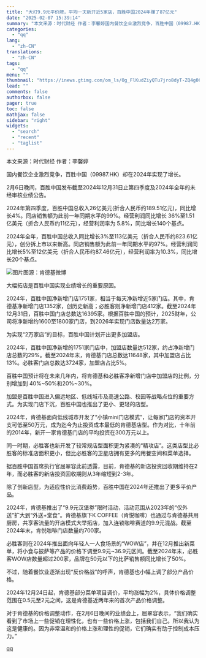 ```yaml
---
title: "大打9.9元平价牌，平均一天新开近5家店，百胜中国2024年赚了87亿元"
date: "2025-02-07 15:39:14"
summary: "本文来源：时代财经 作者：李馨婷国内餐饮企业激烈竞争，百胜中国（09987.HK）却在2024年实现..."
categories:
  - "qq"
lang:
  - "zh-CN"
translations:
  - "zh-CN"
tags:
  - "qq"
menu: ""
thumbnail: "https://inews.gtimg.com/om_ls/Og_FlKudZiyQTu7jro8dyT-ZQ4g0C4bmNoORZJDXjbe-gAA_640360/0"
lead: ""
comments: false
authorbox: false
pager: true
toc: false
mathjax: false
sidebar: "right"
widgets:
  - "search"
  - "recent"
  - "taglist"
---
```


本文来源：时代财经 作者：李馨婷

国内餐饮企业激烈竞争，百胜中国（09987.HK）却在2024年实现了增长。

2月6日晚间，百胜中国发布截至2024年12月31日止第四季度及2024年全年的未经审核业绩公告。

2024年第四季度，百胜中国总收入26亿美元(折合人民币约189.51亿元)，同比增长4%。同店销售额为此前一年同期水平的99%。经营利润同比增长 36%至1.51亿美元（折合人民币约11亿元），经营利润率为 5.8%，同比增长140个基点。

2024年全年，百胜中国总收入同比增长3%至113亿美元（折合人民币约823.61亿元），创分拆上市以来新高。同店销售额为此前一年同期水平的97%。经营利润同比增长5%至12亿美元（折合人民币约87.46亿元），经营利润率为10.3%，同比增长20个基点。

![图片](https://inews.gtimg.com/om_bt/OLVq6KPfbMeyBf3x6yWqgwFTHPZA4_2CSV6X_er06Owq4AA/641)图源：肯德基微博

大幅拓店是百胜中国实现业绩增长的重要原因。

2024年，百胜中国净新增门店1751家，相当于每天净新增近5家门店。其中，肯德基净新增门店1352家，创历史新高；必胜客则净新增门店412家。截至2024年12月31日，百胜中国门店总数达16395家。根据百胜中国的预计，2025财年，公司将净新增约1600至1800家门店，到2026年实现门店数量达2万家。

为实现“2万家店”的目标，百胜中国计划开出更多加盟店。

2024年，百胜中国净新增的1751家门店中，加盟店数量达512家，约占净新增门店总数的29%。截至2024年末，肯德基门店总数达11648家，其中加盟店占比13%。必胜客门店总数达3724家，加盟店占比5%。

百胜中国预计将在未来几年内，将肯德基和必胜客净新增门店中加盟店的比例，分别增加到 40%~50%和20%~30%。

加盟是百胜中国进入偏远地区、低线城市及高速公路、校园等战略点位的重要方式。为实现门店下沉，百胜中国也推出了更小、更轻的店型。

2024年，肯德基面向低线城市开发了“小镇mini门店模式”，让每家门店的资本开支可低至50万元，成为迄今为止投资成本最低的肯德基店型。作为对比，十年前的2014年，新开一家肯德基门店的平均投资在300万元以上。

同一时期，必胜客也新开发了较常规店型面积更为紧凑的“精攻店”。这类店型比必胜客的标准店面积更小，但比必胜客的卫星店拥有更多的用餐空间和菜单选择。

据百胜中国首席执行官屈翠容此前透露，目前，肯德基的新店投资回收期维持在2年，而必胜客的新店投资回收期则从3年缩短到2-3年。

除了创新店型，为适应性价比消费趋势，百胜中国在2024年还推出了更多平价产品。

2024年，肯德基推出了“9.9元汉堡劵”限时活动，活动范围从2023年的“仅外送”扩大到“外送+堂食”。肯德基旗下K COFFEE（肯悦咖啡）也通过与肯德基共用厨房，共享客流量的开店模式大举拓店，加入连锁咖啡赛道的9.9元混战。截至2024年末，肯悦咖啡门店数量约700家。

必胜客则在2024年推出面向年轻人一人食场景的“WOW店”，并在12月推出新菜单，将小食与披萨等产品的价格下调至9.9元~36.9元区间。截至2024年末，必胜客WOW店数量超过200家，品牌在50元以下的比萨销售额同比增长了50%。

不过，随着餐饮业逐渐出现“反价格战”的呼声，肯德基也小幅上调了部分产品价格。

2024年12月24日起，肯德基部分菜单项目调价，平均涨幅为2%，具体价格调整范围在0.5元至2元之间，这是肯德基近两年来的首次产品价格调整。

对于肯德基的价格调整动作，在2月6日晚间的业绩会上，屈翠容表示，“我们确实看到了市场上一些促销在理性化，也有一些价格上涨，包括我们自己。所以我认为这是健康的。因为非常温和的价格上涨和理性的促销，它们确实有助于控制成本压力。”

[qq](https://new.qq.com/rain/a/20250207A05KUJ00)
